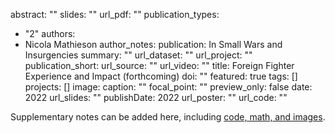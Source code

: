
abstract: ""
slides: ""
url_pdf: ""
publication_types:
  - "2"
authors:
  - Nicola Mathieson
author_notes:
publication: In Small Wars and Insurgencies
summary: ""
url_dataset: ""
url_project: ""
publication_short: 
url_source: ""
url_video: ""
title: Foreign Fighter Experience and Impact (forthcoming)
doi: ""
featured: true
tags: []
projects: []
image:
  caption: ""
  focal_point: ""
  preview_only: false
date: 2022
url_slides: ""
publishDate: 2022
url_poster: ""
url_code: ""

Supplementary notes can be added here, including [code, math, and images](https://wowchemy.com/docs/writing-markdown-latex/).


